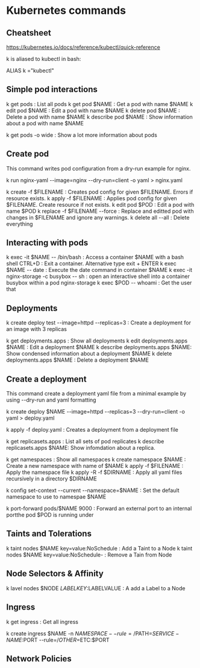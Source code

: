 # Kubernetes commands

## Cheatsheet

https://kubernetes.io/docs/reference/kubectl/quick-reference

k is aliased to kubectl in bash:

ALIAS k ="kubectl"

## Simple pod interactions

k get pods                       : List all pods
k get pod $NAME                  : Get a pod with name $NAME
k edit pod $NAME                 : Edit a pod with name $NAME
k delete pod $NAME               : Delete a pod with name $NAME
k describe pod $NAME             : Show information about a pod with name $NAME

k get pods -o wide               : Show a lot more information about pods

## Create pod

This command writes pod configuration from a dry-run example for nginx.

k run nginx-yaml --image=nginx --dry-run=client -o yaml > nginx.yaml

k create -f $FILENAME            : Creates pod config for given $FILENAME. Errors if resource exists.
k apply -f $FILENAME             : Applies pod config for given $FILENAME. Create resource if not exists.
k edit pod $POD                  : Edit a pod with name $POD
k replace -f $FILENAME --force   : Replace and editted pod with changes in $FILENAME and ignore any warnings.
k delete all --all               : Delete everything

## Interacting with pods

k exec -it $NAME -- /bin/bash    : Access a container $NAME with a bash shell
CTRL+D                           : Exit a container. Alternative type exit + ENTER
k exec $NAME -- date             : Execute the date command in container $NAME
k exec -it nginx-storage -c busybox -- sh : open an interactive shell into a container busybox within a pod nginx-storage
k exec $POD -- whoami            : Get the user that

## Deployments

k create deploy test --image=httpd --replicas=3 : Create a deployment for an image with 3 replicas

k get deployments.apps           : Show all deployments
k edit deployments.apps $NAME    : Edit a deployment $NAME
k describe deployments.apps $NAME: Show condensed information about a deployment $NAME
k delete deployments.apps $NAME  : Delete a deployment $NAME

## Create a deployment

This command create a deployment yaml file from a minimal example
by using --dry-run and yaml formatting

k create deploy $NAME --image=httpd --replicas=3 --dry-run=client -o yaml > deploy.yaml

k apply -f deploy.yaml           : Creates a deployment from a deployment file

k get replicasets.apps           : List all sets of pod replicates
k describe replicasets.apps $NAME: Show infomdation about a replica.

k get namespaces                 : Show all namespaces
k create namespace $NAME         : Create a new namespace with name of $NAME
k apply -f $FILENAME             : Apply the namespace file
k apply -R -f $DIRNAME           : Apply all yaml files recursively in a directory $DIRNAME

k config set-context --current --namespace=$NAME : Set the default namespace to use to namespae $NAME

k port-forward pods/$NAME 9000   : Forward an external port to an internal portthe pod $POD is running under

## Taints and Tolerations

k taint nodes $NAME key=value:NoSchedule  : Add a Taint to a Node
k taint nodes $NAME key=value:NoSchedule- : Remove a Tain from Node

## Node Selectors & Affinity

k lavel nodes $NODE $LABELKEY:$LABELVALUE : A add a Label to a Node

## Ingress

k get ingress                    : Get all ingress 

k create ingress $NAME -n $NAMESPACE --rule=/$PATH=$SERVICE-NAME:$PORT --rule=/$OTHER=$ETC:$PORT

## Network Policies